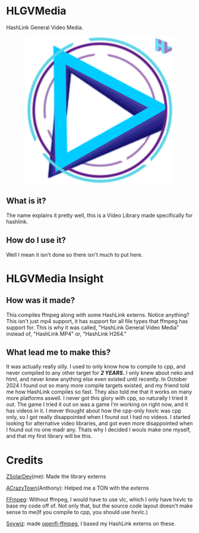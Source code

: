 # HLGVMedia
HashLink General Video Media.
<p align="center">
  <img width="400" src="https://github.com/ZSolarDev/HLGVMedia/blob/main/resource/PromoIcon.png">
</p>


## What is it?
The name explains it pretty well, this is a Video Library made specifically for hashlink.

## How do I use it?
Well I mean it isn't done so there isn't much to put here.

# HLGVMedia Insight
## How was it made?
This compiles ffmpeg along with some HashLink externs. Notice anything? This isn't just mp4 support, it has support for all file types that ffmpeg has support for. This is why it was called, "HashLink General Video Media" instead of, "HashLink MP4" or, "HashLink H264."

## What lead me to make this?
It was actually really silly. I used to only know how to compile to cpp, and never compiled to any other target for ***2 YEARS.*** I only knew about neko and html, and never knew anything else even existed until recently. In October 2024 I found out so many more compile targets existed, and my friend told me how HashLink compiles so fast. They also told me that it works on many more platforms aswell. I never got this glory with cpp, so naturally I tried it out. The game I tried it out on was a game I'm working on right now, and it has videos in it. I mever thought about how the cpp-only hxvlc was cpp only, so I got really disappointed when I found out I had no videos. I started looking for alternative video libraries, and got even more disappointed when I found out no one madr any. Thats why I decided I wouls make one myself, and that my first library will be this.

# Credits
[ZSolarDev](https://github.com/ZSolarDev)(me): Made the library externs

[ACrazyTown](https://acrazytown.com/#/home)(Anthony): Helped me a TON with the externs

[FFmpeg](https://www.ffmpeg.org): Without ffmpeg, I would have to use vlc, which I only have hxvlc to base my code off of. Not only that, but the source code layout doesn't make sense to me(If you compile to cpp, you should use hxvlc.)

[Soywiz](https://github.com/soywiz): made [openfl-ffmpeg](https://github.com/soywiz-archive/haxe-openfl-ffmpeg), I based my HashLink externs on these.
